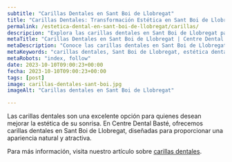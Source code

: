 ```yaml
---
subtitle: "Carillas Dentales en Sant Boi de Llobregat"
title: "Carillas Dentales: Transformación Estética en Sant Boi de Llobregat"
permalink: /estetica-dental-en-sant-boi-de-llobregat/carillas/
descripcion: "Explora las carillas dentales en Sant Boi de Llobregat para una transformación estética de tu sonrisa."
metaTitle: "Carillas Dentales en Sant Boi de Llobregat | Centre Dental Basté"
metaDescription: "Conoce las carillas dentales en Sant Boi de Llobregat, una solución estética para mejorar tu sonrisa."
metaKeywords: "carillas dentales, Sant Boi de Llobregat, estética dental"
metaRobots: "index, follow"
date: 2023-10-10T09:00:23+00:00
fecha: 2023-10-10T09:00:23+00:00
tags: [post]
image: carillas-dentales-sant-boi.jpg
imageAlt: "Carillas dentales en Sant Boi de Llobregat"

---
```


Las carillas dentales son una excelente opción para quienes desean mejorar la estética de su sonrisa. En Centre Dental Basté, ofrecemos carillas dentales en Sant Boi de Llobregat, diseñadas para proporcionar una apariencia natural y atractiva.

Para más información, visita nuestro artículo sobre [carillas dentales](https://centredentalbaste.com/estetica-dental-en-sant-boi-de-llobregat/carillas/). 